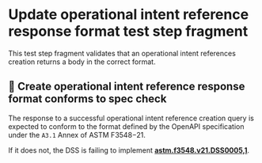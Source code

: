 # Update operational intent reference response format test step fragment

This test step fragment validates that an operational intent references creation returns a body in the correct format.

## 🛑 Create operational intent reference response format conforms to spec check

The response to a successful operational intent reference creation query is expected to conform to the format defined by the OpenAPI specification under the `A3.1` Annex of ASTM F3548−21.

If it does not, the DSS is failing to implement **[astm.f3548.v21.DSS0005,1](../../../../../../../requirements/astm/f3548/v21.md)**.

